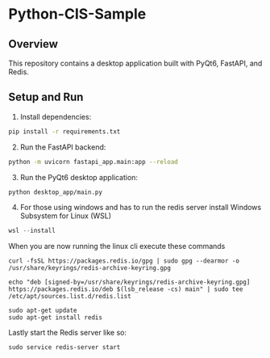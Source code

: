 # Python-CIS-Sample

## Overview

This repository contains a desktop application built with PyQt6, FastAPI, and Redis.

## Setup and Run

1. Install dependencies:

```bash
pip install -r requirements.txt
```

2. Run the FastAPI backend:

```bash
python -m uvicorn fastapi_app.main:app --reload
```

3. Run the PyQt6 desktop application:

```bash
python desktop_app/main.py
```

4. For those using windows and has to run the redis server install Windows Subsystem for Linux (WSL)

```powershell
wsl --install
```

When you are now running the linux cli execute these commands
```shell
curl -fsSL https://packages.redis.io/gpg | sudo gpg --dearmor -o /usr/share/keyrings/redis-archive-keyring.gpg

echo "deb [signed-by=/usr/share/keyrings/redis-archive-keyring.gpg] https://packages.redis.io/deb $(lsb_release -cs) main" | sudo tee /etc/apt/sources.list.d/redis.list

sudo apt-get update
sudo apt-get install redis
```

Lastly start the Redis server like so:
```shell
sudo service redis-server start
```